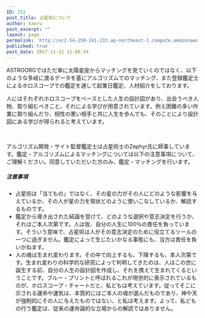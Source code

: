 ```yaml
---
ID: 252
post_title: 占星術について
author: kaoru
post_excerpt: ""
layout: page
permalink: 'http://ec2-54-250-241-233.ap-northeast-1.compute.amazonaws.com/ja/%e5%8d%a0%e6%98%9f%e8%a1%93%e3%81%ab%e3%81%a4%e3%81%84%e3%81%a6/'
published: true
post_date: 2017-11-22 11:09:54
---
```

ASTROORGではただ単に太陽星座からマッチングを見ていくのではなく、以下のような多岐に渡るデータを基にアルゴリズムでのマッチング、また登録鑑定士によるホロスコープでの鑑定を通して起業日鑑定、人材紹介をしております。

人にはそれぞれホロスコープをベースとした人生の設計図があり、出会うべき人物、取り組むべきこと、それによる学びが用意されています。例え困難の多い作業に取り組んだり、相性の悪い相手と共に人生を歩んでも、そのことにより設計図にある学びが得られると考えています。

&nbsp;

アルゴリズム開発・サイト監督鑑定士は占星術士のZephyr氏に師事しています。鑑定・アルゴリズムによるマッチングについては以下の注意事項について、ご理解ください。同意していただいた方のみ、鑑定・マッチングを行います。
<h5>注意事項</h5>
<ul>
 	<li>占星術は「当てもの」ではなく、その星の力がその人にどのような影響を与えているか、その人が星の力を現状どのように使いこなしているか、解読するものです。</li>
 	<li>鑑定から導き出された結論を受けて、どのような選択や意志決定を行うか、それはご本人次第です。人は皆、自分の人生に100％の責任を負っています。そういう意味で、占星術は人がその意志決定のために役立てるツールの一つに過ぎません。鑑定によって生じたいかなる事態にも、当方は責任を負いかねます。</li>
 	<li>人の魂は生まれ変わります。その中で向上するも、下降するも、本人次第です。生まれ変わりの科学的な研究によって判明してきたのは、人はこの世に誕生する前、自分の人生の設計図を作成し、それを携えて生まれてくるということです。ブルー・プリントと呼ばれるこれが現世的に表示されているものが、ホロスコープ・チャートだと、私どもは考えています。従ってそこに示される運命や運気は、本質的にはご本人の魂が選んだものであり、神や天が強制的にその人に与えたものではない、と私は考えます。よって、私どもの行う鑑定は、従来の運命論的な立場からの解読ではありません。</li>
</ul>